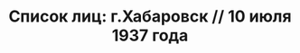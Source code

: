 ---
title: 'Список лиц: г.Хабаровск // 10 июля 1937 года'
description: РГАСПИ, ф.17, т.2, оп.171, дело 410, лист 42
images:
- /disk/pictures/v02/17-171-410-042.jpg
- /disk/pictures/v02/17-171-410-043.jpg
- /disk/pictures/v02/17-171-410-044.jpg
- /disk/pictures/v02/17-171-410-045.jpg
---